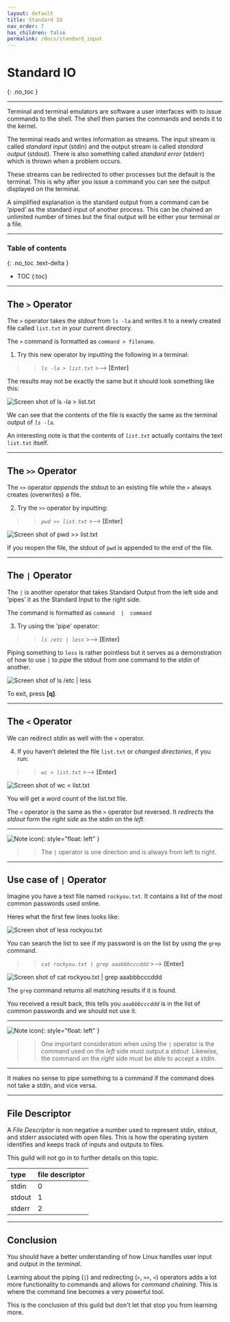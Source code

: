 ```yaml
---
layout: default
title: Standard IO
nav_order: 7
has_children: false
permalink: /docs/standard_input
---
```


# Standard IO
{: .no_toc }

---

Terminal and terminal emulators are software a user interfaces with to issue commands to the shell. The shell then parses the commands and sends it to the kernel.

The terminal reads and writes information as streams. The input stream is called _standard input_ (stdin) and the output stream is called _standard output_ (stdout). There is also something called _standard error_ (stderr) which is thrown when a problem occurs.

These streams can be redirected to other processes but the default is the terminal. This is why after you issue a command you can see the output displayed on the terminal.

A simplified explanation is the standard output from a command can be ‘piped’ as the standard input of another process. This can be chained an unlimited number of times but the final output will be either your terminal or a file.

---

### Table of contents
{: .no_toc .text-delta }
* TOC
{:toc}

---

## The `>` Operator

The `>` operator takes the _stdout_ from  `ls -la`  and writes it to a newly created file called `list.txt` in your current directory.

The `>` command is formatted as `command > filename`.

1. Try this new operator by inputting the following in a terminal:

>> *`ls -la > list.txt`*  >-->  **[Enter]**

The results may not be exactly the same but it should look something like this:

![Screen shot of ls -la > list.txt](https://github.com/dl90/linux-basics/blob/gh-pages/docs/images/standard_input/stdout_1.png?raw=true ">")

We can see that the contents of the file is exactly the same as the terminal output of *`ls -la`*.

An interesting note is that the contents of *`list.txt`* actually contains the text `list.txt` itself.

---

## The `>>` Operator

The `>>` operator _appends_ the stdout to an existing file while the `>` always creates (overwrites) a file.

2. Try the `>>` operator by inputting:

>> *`pwd >> list.txt`*  >-->  **[Enter]**

![Screen shot of pwd >> list.txt](https://github.com/dl90/linux-basics/blob/gh-pages/docs/images/standard_input/stdout_2.png?raw=true ">>")

If you reopen the file, the stdout of `pwd` is appended to the end of the file.

---

## The `|` Operator

The `|` is another operator that takes Standard Output from the left side and ‘pipes’ it as the Standard Input to the right side.

The command is formatted as `command  |  command`

3. Try using the 'pipe' operator:

>> *`ls /etc | less`*  >-->  **[Enter]**

Piping something to `less` is rather pointless but it serves as a demonstration of how to use `|` to _pipe_ the stdout from one command to the stdin of another.

![Screen shot of ls /etc `|` less](https://github.com/dl90/linux-basics/blob/gh-pages/docs/images/standard_input/stdout_3.png?raw=true "`|`")

To exit, press **[q]**.

---

## The `<` Operator

We can redirect _stdin_ as well with the `<` operator.

4. If you haven’t deleted the file `list.txt` or _changed directories_, if you run:

>> *`wc < list.txt`*  >-->  **[Enter]**

![Screen shot of wc < list.txt](https://github.com/dl90/linux-basics/blob/gh-pages/docs/images/standard_input/stdin_1.png?raw=true "<")

You will get a word count of the list.txt file.

The  `<`  operator is the same as the  `>`  operator but reversed.
It _redirects_ the _stdout_ form the _right side_ as the _stdin_ on the _left_.

---

![Note icon](https://github.com/dl90/linux-basics/blob/gh-pages/docs/images/icons/note.png?raw=true "Note"){: style="float: left" }
>> The  `|`  operator is one direction and is always from left to right.

---

## Use case of `|` Operator

Imagine you have a text file named `rockyou.txt`. It contains a list of the most common passwords used online.

Heres what the first few lines looks like:

![Screen shot of less rockyou.txt](https://github.com/dl90/linux-basics/blob/gh-pages/docs/images/standard_input/stdin_2.png?raw=true "rockyou.txt")

You can search the list to see if my password is on the list by using the `grep` command.

>> *`cat rockyou.txt | grep aaabbbcccddd`*  >-->  **[Enter]**

![Screen shot of cat rockyou.txt `|` grep aaabbbcccddd](https://github.com/dl90/linux-basics/blob/gh-pages/docs/images/standard_input/stdin_3.png?raw=true "`|`")

The `grep` command returns all matching results if it is found.

You received a result back, this tells you *`aaabbbcccddd`* is in the list of common passwords and we should not use it.

---

![Note icon](https://github.com/dl90/linux-basics/blob/gh-pages/docs/images/icons/note.png?raw=true "Note"){: style="float: left" }
>> One important consideration when using the `|` operator is the command used on the _left_ side must output a  _stdout_. Likewise, the command on the _right_ side must be able to accept a _stdin_.

---

It makes no sense to pipe something to a command if the command does not take a stdin, and vice versa.

---

## File Descriptor

A _File Descriptor_ is non negative a number used to represent stdin, stdout, and stderr associated with open files. This is how the operating system identifies and keeps track of inputs and outputs to files.

This guild will not go in to further details on this topic.

| type   | file descriptor |
| :----- | :-------------- |
| stdin  | 0               |
| stdout | 1               |
| stderr | 2               |

---

## Conclusion

You should have a better understanding of how Linux handles user input and output in the _terminal_.

Learning about the piping (*`|`*) and redirecting (*`>`*, *`>>`*, *`<`*) operators adds a lot more functionality to commands and allows for _command chaining_. This is where the command line becomes a very powerful tool.

This is the conclusion of this guild but don't let that stop you from learning more.
